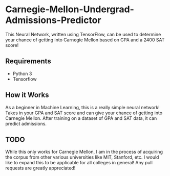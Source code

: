 # Carnegie-Mellon-Undergrad-Admissions-Predictor
This Neural Network, written using TensorFlow, can be used to determine your chance of getting into Carnegie Mellon based on GPA and a 2400 SAT score!

## Requirements
- Python 3
- Tensorflow

## How it Works
As a beginner in Machine Learning, this is a really simple neural network! Takes in your GPA and SAT score and can give your chance of getting into Carnegie Mellon. After training on a dataset of GPA and SAT data, it can predict admissions.

## TODO
While this only works for Carnegie Mellon, I am in the process of acquiring the corpus from other various universities like MIT, Stanford, etc. I would like to expand this to be applicable for all colleges in general! Any pull requests are greatly appreciated!
